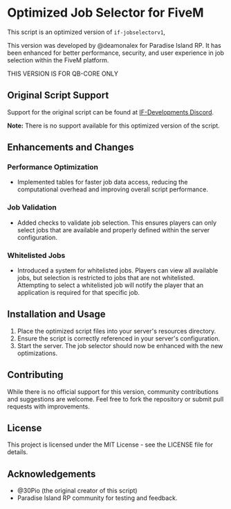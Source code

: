# Optimized Job Selector for FiveM

This script is an optimized version of `if-jobselectorv1`,

This version was developed by @deamonalex for Paradise Island RP. 
It has been enhanced for better performance, security, and user experience in job selection within the FiveM platform.

THIS VERSION IS FOR QB-CORE ONLY

## Original Script Support
Support for the original script can be found at [IF-Developments Discord](https://discord.gg/if-developments). 

**Note:** There is no support available for this optimized version of the script.

## Enhancements and Changes

### Performance Optimization
- Implemented tables for faster job data access, reducing the computational overhead and improving overall script performance.

### Job Validation
- Added checks to validate job selection. This ensures players can only select jobs that are available and properly defined within the server configuration.

### Whitelisted Jobs
- Introduced a system for whitelisted jobs. Players can view all available jobs, but selection is restricted to jobs that are not whitelisted. Attempting to select a whitelisted job will notify the player that an application is required for that specific job.

## Installation and Usage

1. Place the optimized script files into your server's resources directory.
2. Ensure the script is correctly referenced in your server's configuration.
3. Start the server. The job selector should now be enhanced with the new optimizations.

## Contributing

While there is no official support for this version, community contributions and suggestions are welcome. Feel free to fork the repository or submit pull requests with improvements.

## License

This project is licensed under the MIT License - see the LICENSE file for details.

## Acknowledgements
- @30Pio (the original creator of this script)
- Paradise Island RP community for testing and feedback.



